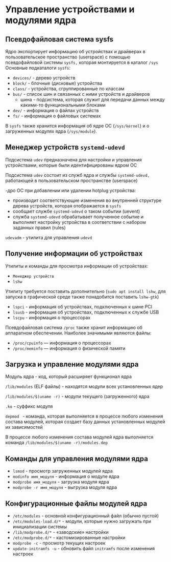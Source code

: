 # Управление устройствами и модулями ядра

## Псевдофайловая система sysfs

Ядро экспортирует информацию об устройствах и драйверах в пользовательское пространство (userspace) с помощью
псевдофайловой системы `sysfs,` которая монтируется в каталог `/sys`
Основные подкаталоги `sysfs`:
- `devices/` - дерево устройств
- `block/` - блочные (дисковые) устройства
- `class/` - устройства, сгруппированные по классам
- `bus/` - список шин и связанных с ними устройств и драйверов
    - шина - подсистема, которая служит для передачи данных между какими-то функциональными блоками
- `dev/` - информация о файлах устройств
- `fs/` - информация о файловых системах

B `sysfs` также хранится информация об ядре ОС (`/sys/kernel`) и о загруженных модулях ядра (`/sys/module`).

## Менеджер устройств `systemd-udevd`

Подсистема `udev` предназначена для настройки и управления устройствами, которые были идентифицированы ядром ОС

Подсистема `udev` состоит из служб ядра и службы `systemd-udevd,` работающей в пользовательском пространстве (userspace)

-дро ОС при добавлении или удалении hotplug устройства:
- производит соответствующие изменения во внутренней структуре дерева устройств, которая отображается в `sysfs`
- сообщает службе `systemd-udevd` о таком событии (uevent)
- служба `systemd-udevd` обрабатывает полученное событие и выполняет настройку устройства в соответствии с набором
  заданных правил (rules)

`udevadm` - утилита для управления `udevd`

## Получение информации об устройствах

Утилиты и команды для просмотра информации об устройствах:
- `Менеджер устройств`
- `lshw`

Утилиту требуется поставить дополнительно (`sudo apt install lshw`, для запуска в графической среде также понадобится
поставить `lshw-gtk`)

- `lspci` - информация об устройствах, подключенных к шине PCI
- `lsusb` - информация об устройствах, подключенных к службе USB
- `lscpu` - информация о процессорах

Псевдофайловая система `/ргос` также хранит информацию об аппаратном обеспечении. Наиболее значимыми являются файлы:
- `/proc/cpuinfo` — информация о процессорах
- `/proc/meminfo` — информация о физической памяти

## Загрузка и управление модулями ядра

Модуль ядра - код, который расширяет функционал ядра

`/lib/modules` (ELF файлы) - находятся модули всех установленных ядер

`/lib/modules/$(uname -r)` - модули текущего (загруженного) ядра

`.kо` - суффикс модуля

`depmod ` - команда, которая выполняется в процессе любого изменения состава модулей, которая создает базу данных
установленных модулей их зависимостей

В процессе любого изменения состава модулей ядра выполняется команда
`/lib/modules/$(uname -r)/modules.dep`

## Команды для управления модулями ядра

- `lsmod` - просмотр загруженных модулей ядра
- `modinfo имя_модуля` - информация о модуле ядра
- `modprobe имя_модуля` - загрузка модуля ядра
- `modprobe -r имя_модуля` - выгрузка модуля ядра

## Конфигурационные файлы модулей ядра

- `/etc/modules` - основной конфигурационный файл (обычно пустой)
- `/etc/modules-load.d/*` - модули, которые нужно загружать при инициализации системы
- `/lib/modprobe.d/*` - «заводские» настройки
- `/etc/modprobe.d/*` - кастомизированные настройки
- `modprobe -c` - просмотр текущих настроек
- `update-initramfs -u` - обновить файл `initramfs` после изменения настроек

